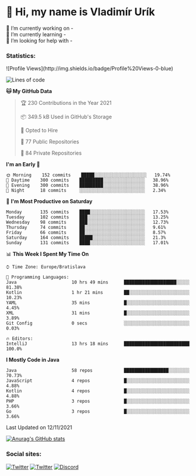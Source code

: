 <h1> 👋 Hi, my name is Vladimír Urík</h1>
<p>
 🔭 I’m currently working on -<br>
 🌱 I’m currently learning -<br>
 🤔 I’m looking for help with -<br>
</p>
<h3>Statistics:</h3>
<!--START_SECTION:waka-->
![Profile Views](http://img.shields.io/badge/Profile%20Views-0-blue)

![Lines of code](https://img.shields.io/badge/From%20Hello%20World%20I%27ve%20Written-3.7%20million%20lines%20of%20code-blue)

**🐱 My GitHub Data** 

> 🏆 230 Contributions in the Year 2021
 > 
> 📦 349.5 kB Used in GitHub's Storage 
 > 
> 💼 Opted to Hire
 > 
> 📜 77 Public Repositories 
 > 
> 🔑 84 Private Repositories  
 > 
**I'm an Early 🐤** 

```text
🌞 Morning    152 commits    █████░░░░░░░░░░░░░░░░░░░░   19.74% 
🌆 Daytime    300 commits    █████████░░░░░░░░░░░░░░░░   38.96% 
🌃 Evening    300 commits    █████████░░░░░░░░░░░░░░░░   38.96% 
🌙 Night      18 commits     ░░░░░░░░░░░░░░░░░░░░░░░░░   2.34%

```
📅 **I'm Most Productive on Saturday** 

```text
Monday       135 commits    ████░░░░░░░░░░░░░░░░░░░░░   17.53% 
Tuesday      102 commits    ███░░░░░░░░░░░░░░░░░░░░░░   13.25% 
Wednesday    98 commits     ███░░░░░░░░░░░░░░░░░░░░░░   12.73% 
Thursday     74 commits     ██░░░░░░░░░░░░░░░░░░░░░░░   9.61% 
Friday       66 commits     ██░░░░░░░░░░░░░░░░░░░░░░░   8.57% 
Saturday     164 commits    █████░░░░░░░░░░░░░░░░░░░░   21.3% 
Sunday       131 commits    ████░░░░░░░░░░░░░░░░░░░░░   17.01%

```


📊 **This Week I Spent My Time On** 

```text
⌚︎ Time Zone: Europe/Bratislava

💬 Programming Languages: 
Java                     10 hrs 49 mins      ████████████████████░░░░░   81.38% 
Kotlin                   1 hr 21 mins        ██░░░░░░░░░░░░░░░░░░░░░░░   10.23% 
YAML                     35 mins             █░░░░░░░░░░░░░░░░░░░░░░░░   4.45% 
XML                      31 mins             █░░░░░░░░░░░░░░░░░░░░░░░░   3.89% 
Git Config               0 secs              ░░░░░░░░░░░░░░░░░░░░░░░░░   0.03%

🔥 Editors: 
IntelliJ                 13 hrs 18 mins      █████████████████████████   100.0%

```

**I Mostly Code in Java** 

```text
Java                     58 repos            █████████████████░░░░░░░░   70.73% 
JavaScript               4 repos             █░░░░░░░░░░░░░░░░░░░░░░░░   4.88% 
Kotlin                   4 repos             █░░░░░░░░░░░░░░░░░░░░░░░░   4.88% 
PHP                      3 repos             █░░░░░░░░░░░░░░░░░░░░░░░░   3.66% 
Go                       3 repos             █░░░░░░░░░░░░░░░░░░░░░░░░   3.66%

```



 Last Updated on 12/11/2021
<!--END_SECTION:waka-->

[![Anurag's GitHub stats](https://github-readme-stats.vercel.app/api?username=vladimir-urik)](https://github.com/anuraghazra/github-readme-stats)

<h3>Social sites:</h3>
<p><a href="https://twitter.com/GGGEDR" target="_blank"><img alt="Twitter" src="https://img.shields.io/badge/twitter-%231DA1F2.svg?&style=for-the-badge&logo=twitter&logoColor=white" /></a> <a href="https://www.reddit.com/user/GGGEDR" target="_blank"><img alt="Twitter" src="https://img.shields.io/badge/reddit-%23FE6262.svg?&style=for-the-badge&logo=reddit&logoColor=white" /></a> <a href="https://discord.com/users/535708984959827978" target="_blank"><img alt="Discord" src="https://img.shields.io/badge/discord-%235865f2.svg?&style=for-the-badge&logo=discord&logoColor=white" />
</p>

